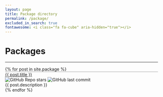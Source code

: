 ```yaml
---
layout: page
title: Package directory
permalink: /package/
excluded_in_search: true
fontawesome: <i class="fa fa-cube" aria-hidden="true"></i>
---
```


# Packages

<div class="section-index">
    <hr class="panel-line">
    {% for post in site.package  %}        
    <div class="row">
    <div class="col-lg-3 col-md-8 col-sm-8 font-weight-bold" style="border-top: 1px solid #999"><a href="{{ post.url | prepend: site.baseurl }}">{{ post.title }}</a></div>
    <div class="col-lg-3 col-md-4 col-sm-4">
    <img alt="GitHub Repo stars" src="https://img.shields.io/github/stars/{{ post.title }}">
    <img alt="GitHub last commit" src="https://img.shields.io/github/last-commit/{{ post.title }}">
    </div>
    <div class="col-lg-6 col-md-12 col-sm-12">{{ post.description }}</div>
   </div>{% endfor %}
</div>
